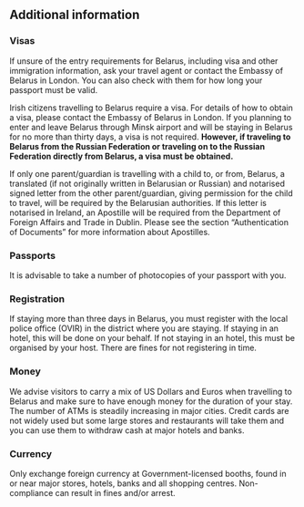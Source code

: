 ## Additional information

### **Visas**

If unsure of the entry requirements for Belarus, including visa and other immigration information, ask your travel agent or contact the Embassy of Belarus in London. You can also check with them for how long your passport must be valid.

Irish citizens travelling to Belarus require a visa. For details of how to obtain a visa, please contact the Embassy of Belarus in London. If you planning to enter and leave Belarus through Minsk airport and will be staying in Belarus for no more than thirty days, a visa is not required. **However, if traveling to Belarus from the Russian Federation or traveling on to the Russian Federation directly from Belarus, a visa must be obtained.**

If only one parent/guardian is travelling with a child to, or from, Belarus, a translated (if not originally written in Belarusian or Russian) and notarised signed letter from the other parent/guardian, giving permission for the child to travel, will be required by the Belarusian authorities. If this letter is notarised in Ireland, an Apostille will be required from the Department of Foreign Affairs and Trade in Dublin. Please see the section “Authentication of Documents” for more information about Apostilles.

### **Passports**

It is advisable to take a number of photocopies of your passport with you.

### **Registration**

If staying more than three days in Belarus, you must register with the local police office (OVIR) in the district where you are staying. If staying in an hotel, this will be done on your behalf. If not staying in an hotel, this must be organised by your host. There are fines for not registering in time.

### **Money**

We advise visitors to carry a mix of US Dollars and Euros when travelling to Belarus and make sure to have enough money for the duration of your stay. The number of ATMs is steadily increasing in major cities. Credit cards are not widely used but some large stores and restaurants will take them and you can use them to withdraw cash at major hotels and banks.

### **Currency**

Only exchange foreign currency at Government-licensed booths, found in or near major stores, hotels, banks and all shopping centres. Non-compliance can result in fines and/or arrest.